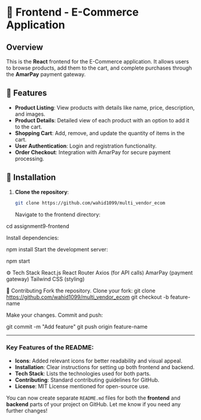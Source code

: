# :shopping_cart: **Frontend - E-Commerce Application**

## Overview

This is the **React** frontend for the E-Commerce application. It allows users to browse products, add them to the cart, and complete purchases through the **AmarPay** payment gateway.

## :rocket: Features

- **Product Listing**: View products with details like name, price, description, and images.
- **Product Details**: Detailed view of each product with an option to add it to the cart.
- **Shopping Cart**: Add, remove, and update the quantity of items in the cart.
- **User Authentication**: Login and registration functionality.
- **Order Checkout**: Integration with AmarPay for secure payment processing.

## :wrench: Installation

1. **Clone the repository**:
   ```bash
   git clone https://github.com/wahid1099/multi_vendor_ecom
   ```
   Navigate to the frontend directory:

cd assignment9-frontend

Install dependencies:

npm install
Start the development server:

npm start

:gear: Tech Stack
React.js
React Router
Axios (for API calls)
AmarPay (payment gateway)
Tailwind CSS (styling)

:book: Contributing
Fork the repository.
Clone your fork:
git clone https://github.com/wahid1099/multi_vendor_ecom
git checkout -b feature-name

Make your changes.
Commit and push:

git commit -m "Add feature"
git push origin feature-name

---

### Key Features of the README:

- **Icons**: Added relevant icons for better readability and visual appeal.
- **Installation**: Clear instructions for setting up both frontend and backend.
- **Tech Stack**: Lists the technologies used for both parts.
- **Contributing**: Standard contributing guidelines for GitHub.
- **License**: MIT License mentioned for open-source use.

You can now create separate `README.md` files for both the **frontend** and **backend** parts of your project on GitHub. Let me know if you need any further changes!
